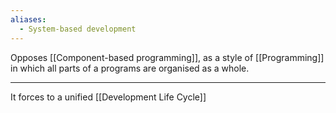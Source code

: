 ```yaml
---
aliases:
  - System-based development
---
```

Opposes [[Component-based programming]], as a style of [[Programming]] in which all parts of a programs are organised as a whole.

---

It forces to a unified  [[Development Life Cycle]]